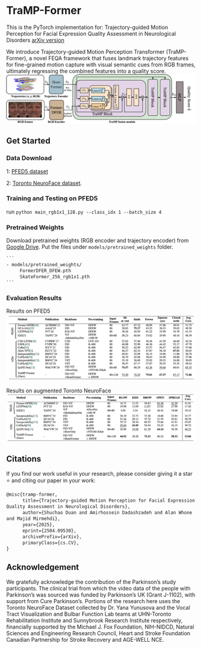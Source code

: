 # TraMP-Former
This is the PyTorch implementation for: Trajectory-guided Motion Perception for Facial Expression Quality Assessment in Neurological Disorders
[arXiv version](https://arxiv.org/abs/2504.09530)


We introduce Trajectory-guided Motion Perception Transformer (TraMP-Former), a novel FEQA framework that fuses landmark trajectory features for fine-grained motion capture with visual semantic cues from RGB frames, ultimately regressing the combined features into a quality score.
![pipeline](imgs/pipeline.png)


## Get Started

### Data Download

1: [PFED5 dataset](https://github.com/shuchaoduan/QAFE-Net)

2: [Toronto NeuroFace dataset](https://slp.utoronto.ca/faculty/yana-yunusova/speech-production-lab/datasets/). 

### Training and Testing on PFED5
run ```python main_rgb1x1_128.py --class_idx 1 --batch_size 4```

### Pretrained Weights
Download pretrained weights (RGB encoder and trajectory encoder) from [Google Drive](https://drive.google.com/drive/folders/1BM9wnYs2_n8Y57Nb5RCSzHeV9weR9MVN?usp=sharing). Put the files under `models/pretrained_weights` folder.

	```
	- models/pretrained_weights/
		 FormerDFER_DFEW.pth
		 SkateFormer_256_rgb1x1.pth
	```
 
 ### Evaluation Results
Results on PFED5
![results_pfed5](imgs/Results_PFED5.jpg)

Results on augmented Toronto NeuroFace
![results_toronto](imgs/Results_Toronto.jpg)

## Citations
If you find our work useful in your research, please consider giving it a star ⭐ and citing our paper in your work:

```
@misc{tramp-former,
      title={Trajectory-guided Motion Perception for Facial Expression Quality Assessment in Neurological Disorders}, 
      author={Shuchao Duan and Amirhossein Dadashzadeh and Alan Whone and Majid Mirmehdi},
      year={2025},
      eprint={2504.09530},
      archivePrefix={arXiv},
      primaryClass={cs.CV},
}

```

## Acknowledgement
We gratefully acknowledge the contribution of the Parkinson’s study participants. The clinical trial from which the video data of the people with Parkinson’s was sourced was funded by Parkinson’s UK (Grant J-1102), with support from Cure Parkinson’s. Portions of the research here uses the Toronto NeuroFace Dataset collected by Dr. Yana Yunusova and the Vocal Tract Visualization and Bulbar Function Lab teams at UHN-Toronto Rehabilitation Institute and Sunnybrook Research Institute respectively, financially supported by the Michael J. Fox Foundation, NIH-NIDCD, Natural Sciences and Engineering Research Council, Heart and Stroke Foundation Canadian Partnership for Stroke Recovery and AGE-WELL NCE.







